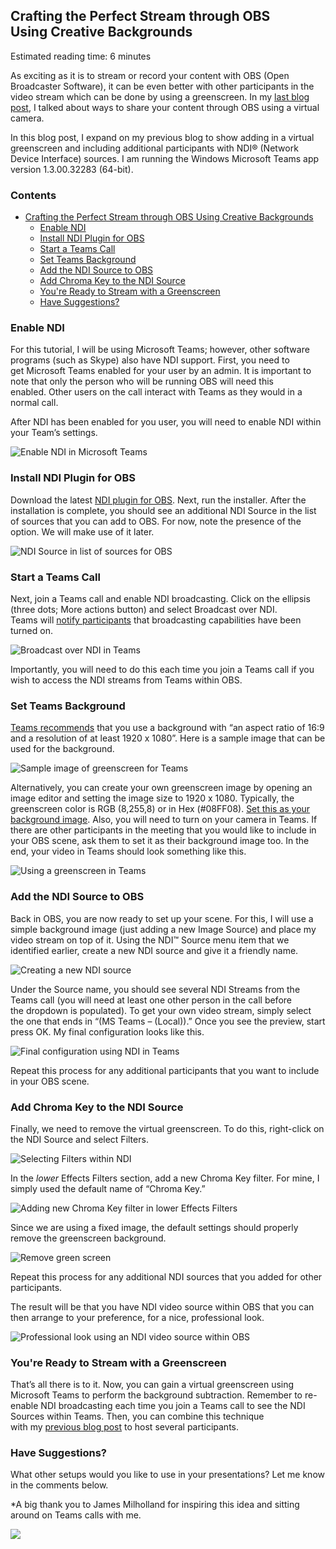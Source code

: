 
## Crafting the Perfect Stream through OBS Using Creative Backgrounds 

Estimated reading time: 6 minutes

As exciting as it is to stream or record your content with OBS (Open Broadcaster Software), it can be even better with other participants in the video stream which can be done by using a greenscreen. In my [last blog post](https://intellitect.com/streaming-online-presentation-obs-ffmpeg/), I talked about ways to share your content through OBS using a virtual camera.

In this blog post, I expand on my previous blog to show adding in a virtual greenscreen and including additional participants with NDI® (Network Device Interface) sources. I am running the Windows Microsoft Teams app version 1.3.00.32283 (64-bit). 

### Contents

- [Crafting the Perfect Stream through OBS Using Creative Backgrounds](#h-crafting-the-perfect-stream-through-obs-using-creative-backgrounds) 
    - [Enable NDI](#h-enable-ndi) 
    - [Install NDI Plugin for OBS](#h-install-ndi-plugin-for-obs) 
    - [Start a Teams Call](#h-start-a-teams-call) 
    - [Set Teams Background](#h-set-teams-background) 
    - [Add the NDI Source to OBS](#h-add-the-ndi-source-to-obs) 
    - [Add Chroma Key to the NDI Source](#h-add-chroma-key-to-the-ndi-source) 
    - [You're Ready to Stream with a Greenscreen](#h-you-re-ready-to-stream-with-a-greenscreen)
    - [Have Suggestions?](#h-have-suggestions)

### Enable NDI 

For this tutorial, I will be using Microsoft Teams; however, other software programs (such as Skype) also have NDI support. First, you need to get Microsoft Teams enabled for your user by an admin. It is important to note that only the person who will be running OBS will need this enabled. Other users on the call interact with Teams as they would in a normal call. 

After NDI has been enabled for you user, you will need to enable NDI within your Team’s settings. 

![Enable NDI in Microsoft Teams](https://raw.githubusercontent.com/worseTyler/MarkdownBlogs/main/2021/01/virtual-greenscreen-obs/images/image-19.png)

### Install NDI Plugin for OBS 

Download the latest [NDI plugin for OBS](https://github.com/Palakis/obs-ndi). Next, run the installer. After the installation is complete, you should see an additional NDI Source in the list of sources that you can add to OBS. For now, note the presence of the option. We will make use of it later. 

![NDI Source in list of sources for OBS](https://raw.githubusercontent.com/worseTyler/MarkdownBlogs/main/2021/01/virtual-greenscreen-obs/images/image-20.png)

### Start a Teams Call 

Next, join a Teams call and enable NDI broadcasting. Click on the ellipsis (three dots; More actions button) and select Broadcast over NDI. Teams will [notify participants](https://support.microsoft.com/en-us/office/broadcasting-audio-and-video-from-teams-with-ndi%C2%AE-technology-e91a0adb-96b9-4dca-a2cd-07181276afa3) that broadcasting capabilities have been turned on.  

![Broadcast over NDI in Teams](https://raw.githubusercontent.com/worseTyler/MarkdownBlogs/main/2021/01/virtual-greenscreen-obs/images/image-21.png)

Importantly, you will need to do this each time you join a Teams call if you wish to access the NDI streams from Teams within OBS. 

### Set Teams Background 

[Teams recommends](https://www.microsoft.com/microsoft-365/microsoft-teams/background-blur) that you use a background with “an aspect ratio of 16:9 and a resolution of at least 1920 x 1080”. Here is a sample image that can be used for the background. 

![Sample image of greenscreen for Teams](https://raw.githubusercontent.com/worseTyler/MarkdownBlogs/main/2021/01/virtual-greenscreen-obs/images/image.jpeg)

Alternatively, you can create your own greenscreen image by opening an image editor and setting the image size to 1920 x 1080. Typically, the greenscreen color is RGB (8,255,8) or in Hex (#08FF08). [Set this as your background image](https://support.microsoft.com/office/change-your-background-for-a-teams-meeting-f77a2381-443a-499d-825e-509a140f4780). Also, you will need to turn on your camera in Teams. If there are other participants in the meeting that you would like to include in your OBS scene, ask them to set it as their background image too. In the end, your video in Teams should look something like this. 

![Using a greenscreen in Teams](https://raw.githubusercontent.com/worseTyler/MarkdownBlogs/main/2021/01/virtual-greenscreen-obs/images/image-11.png)

### Add the NDI Source to OBS 

Back in OBS, you are now ready to set up your scene. For this, I will use a simple background image (just adding a new Image Source) and place my video stream on top of it. Using the NDI™ Source menu item that we identified earlier, create a new NDI source and give it a friendly name. 

![Creating a new NDI source](https://raw.githubusercontent.com/worseTyler/MarkdownBlogs/main/2021/01/virtual-greenscreen-obs/images/image-22.png)

Under the Source name, you should see several NDI Streams from the Teams call (you will need at least one other person in the call before the dropdown is populated). To get your own video stream, simply select the one that ends in “(MS Teams – (Local)).” Once you see the preview, start press OK. My final configuration looks like this. 

![Final configuration using NDI in Teams](https://raw.githubusercontent.com/worseTyler/MarkdownBlogs/main/2021/01/virtual-greenscreen-obs/images/image-23.png)

Repeat this process for any additional participants that you want to include in your OBS scene. 

### Add Chroma Key to the NDI Source 

Finally, we need to remove the virtual greenscreen. To do this, right-click on the NDI Source and select Filters. 

![Selecting Filters within NDI](https://raw.githubusercontent.com/worseTyler/MarkdownBlogs/main/2021/01/virtual-greenscreen-obs/images/image-17.png)

In the _lower_ Effects Filters section, add a new Chroma Key filter. For mine, I simply used the default name of “Chroma Key.”  

![Adding new Chroma Key filter in lower Effects Filters](https://raw.githubusercontent.com/worseTyler/MarkdownBlogs/main/2021/01/virtual-greenscreen-obs/images/image-15.png)

Since we are using a fixed image, the default settings should properly remove the greenscreen background. 

![Remove green screen](https://raw.githubusercontent.com/worseTyler/MarkdownBlogs/main/2021/01/virtual-greenscreen-obs/images/image-16.png)

Repeat this process for any additional NDI sources that you added for other participants. 

The result will be that you have NDI video source within OBS that you can then arrange to your preference, for a nice, professional look. 

![Professional look using an NDI video source within OBS](https://raw.githubusercontent.com/worseTyler/MarkdownBlogs/main/2021/01/virtual-greenscreen-obs/images/image-18.png)

### You're Ready to Stream with a Greenscreen

That’s all there is to it. Now, you can gain a virtual greenscreen using Microsoft Teams to perform the background subtraction. Remember to re-enable NDI broadcasting each time you join a Teams call to see the NDI Sources within Teams. Then, you can combine this technique with my [previous blog post](https://intellitect.com/streaming-online-presentation-obs-ffmpeg/) to host several participants.   

### Have Suggestions?

What other setups would you like to use in your presentations? Let me know in the comments below.  

\*A big thank you to James Milholland for inspiring this idea and sitting around on Teams calls with me. 

![](https://raw.githubusercontent.com/worseTyler/MarkdownBlogs/main/2021/01/virtual-greenscreen-obs/images/blog-job-ad-2-1024x129.png)
